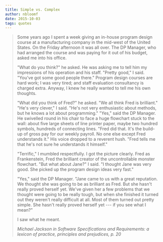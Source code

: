 ```yaml
---
title: Simple vs. Complex
author: nbloomf
date: 2015-10-03
tags: quotes
---
```


>Some years ago I spent a week giving an in-house program design course at a manufacturing company in the mid-west of the United States. On the Friday afternoon it was all over. The DP Manager, who had arranged the course and was paying for it out of his budget, asked me into his office.
> 
>"What do you think?" he asked. He was asking me to tell him my impressions of his operation and his staff. "Pretty good," I said. "You've got some good people there." Program design courses are hard work; I was very tired; and staff evaluation consultancy is charged extra. Anyway, I knew he really wanted to tell me his own thoughts.
>
>"What did you think of Fred?" he asked. "We all think Fred is brilliant." "He's very clever," I said. "He's not very enthusiastic about methods, but he knows a lot about programming." "Yes," said the DP Manager. He swivelled round in his chair to face a huge flowchart stuck to the wall: about five large sheets of line printer paper, maybe two hundred symbols, hundreds of connecting lines. "Fred did that. It's the build-up of gross pay for our weekly payroll. No one else except Fred understands it." His voice dropped to a reverent hush. "Fred tells me that he's not sure he understands it himself."
>
>"Terrific," I mumbled respectfully. I got the picture clearly. Fred as Frankenstein, Fred the brilliant creator of the uncontrollable monster flowchart. "But what about Jane?" I said. "I thought Jane was very good. She picked up the program design ideas very fast."
>
>"Yes," said the DP Manager. "Jane came to us with a great reputation. We thought she was going to be as brilliant as Fred. But she hasn't really proved herself yet. We've given her a few problems that we thought were going to be really tough, but when she finished it turned out they weren't really difficult at all. Most of them turned out pretty simple. She hasn't really proved herself yet --- if you see what I mean?"
>
>I saw what he meant.
>
> <cite>Michael Jackson in *Software Specifications and Requirements: a lexicon of practice, principles and prejudices*, p. 20</cite>
